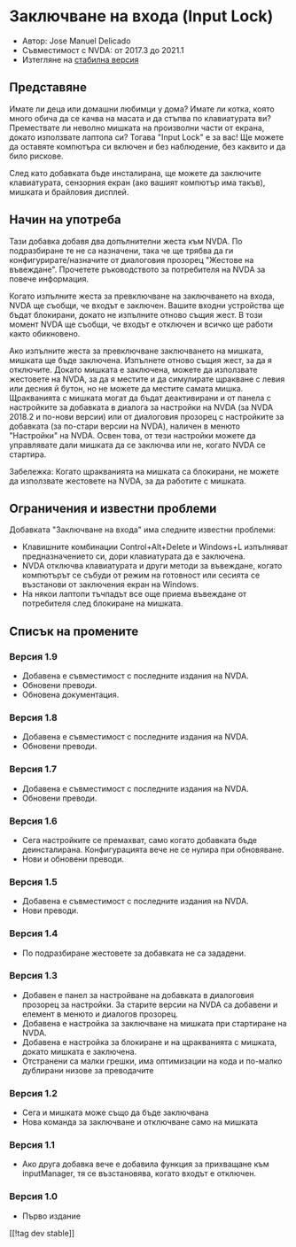 # Заключване на входа (Input Lock) #

* Автор: Jose Manuel Delicado
* Съвместимост с NVDA: от 2017.3 до 2021.1
* Изтегляне на [стабилна версия][1]

## Представяне

Имате ли деца или домашни любимци у дома? Имате ли котка, която много обича
да се качва на масата и да стъпва по клавиатурата ви? Премествате ли неволно
мишката на произволни части от екрана, докато използвате лаптопа си? Тогава
"Input Lock" е за вас! Ще можете да оставяте компютъра си включен и без
наблюдение, без каквито и да било рискове.

След като добавката бъде инсталирана, ще можете да заключите клавиатурата,
сензорния екран (ако вашият компютър има такъв), мишката и брайловия
дисплей.

## Начин на употреба

Тази добавка добавя два допълнителни жеста към NVDA. По подразбиране те не
са назначени, така че ще трябва да ги конфигурирате/назначите от диалоговия
прозорец "Жестове на въвеждане". Прочетете ръководството за потребителя на
NVDA за повече информация.

Когато изпълните жеста за превключване на заключването на входа, NVDA ще
съобщи, че входът е заключен. Вашите входни устройства ще бъдат блокирани,
докато не изпълните отново същия жест. В този момент NVDA ще съобщи, че
входът е отключен и всичко ще работи както обикновено.

Ако изпълните жеста за превключване заключването на мишката, мишката ще бъде
заключена. Изпълнете отново същия жест, за да я отключите. Докато мишката е
заключена, можете да използвате жестовете на NVDA, за да я местите и да
симулирате щракване с левия или десния й бутон, но не можете да местите
самата мишка. Щракванията с мишката могат да бъдат деактивирани и от панела
с настройките за добавката в диалога за настройки на NVDA (за NVDA 2018.2 и
по-нови версии) или от диалоговия прозорец с настройките за добавката (за
по-стари версии на NVDA), наличен в менюто "Настройки" на NVDA. Освен това,
от тези настройки можете да управлявате дали мишката да се заключва или не,
когато NVDA се стартира.

Забележка: Когато щракванията на мишката са блокирани, не можете да
използвате жестовете на NVDA, за да работите с мишката.

## Ограничения и известни проблеми

Добавката "Заключване на входа" има следните известни проблеми:

* Клавишните комбинации Control+Alt+Delete и Windows+L изпълняват
  предназначението си, дори клавиатурата да е заключена.
* NVDA отключва клавиатурата и други методи за въвеждане, когато компютърът
  се събуди от режим на готовност или сесията се възстанови от заключения
  екран на Windows.
* На някои лаптопи тъчпадът все още приема въвеждане от потребителя след
  блокиране на мишката.

## Списък на промените

### Версия 1.9

* Добавена е съвместимост с последните издания на NVDA.
* Обновени преводи.
* Обновена документация.

### Версия 1.8

* Добавена е съвместимост с последните издания на NVDA.
* Обновени преводи.

### Версия 1.7

* Добавена е съвместимост с последните издания на NVDA.
* Обновени преводи.

### Версия 1.6

* Сега настройките се премахват, само когато добавката бъде
  деинсталирана. Конфигурацията вече не се нулира при обновяване.
* Нови и обновени преводи.

### Версия 1.5

* Добавена е съвместимост с последните издания на NVDA.
* Нови преводи.

### Версия 1.4

* По подразбиране жестовете за добавката не са зададени.

### Версия 1.3

* Добавен е панел за настройване на добавката в диалоговия прозорец за
  настройки. За старите версии на NVDA са добавени и елемент в менюто и
  диалогов прозорец.
* Добавена е настройка за заключване на мишката при стартиране на NVDA.
* Добавена е настройка за блокиране и на щракванията с мишката, докато
  мишката е заключена.
* Отстранени са малки грешки, има оптимизации на кода и по-малко дублирани
  низове за преводачите

### Версия 1.2

* Сега и мишката може също да бъде заключвана
* Нова команда за заключване и отключване само на мишката

### Версия 1.1

* Ако друга добавка вече е добавила функция за прихващане към inputManager,
  тя се възстановява, когато входът е отключен.

### Версия 1.0

* Първо издание

[[!tag dev stable]]

[1]: https://addons.nvda-project.org/files/get.php?file=inputlock
